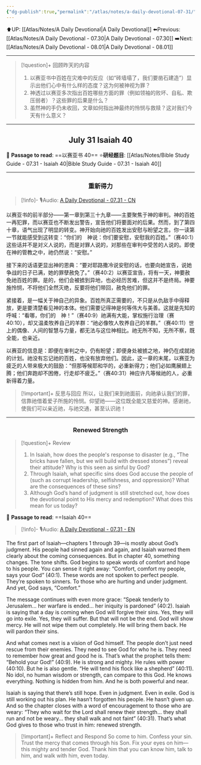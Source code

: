 ```yaml
---
{"dg-publish":true,"permalink":"/atlas/notes/a-daily-devotional-07-31/"}
---
```


 ⬆️UP: [[Atlas/Notes/A Daily Devotional\|A Daily Devotional]]
⬅️Previous: [[Atlas/Notes/A Daily Devotional - 07.30\|A Daily Devotional - 07.30]]
➡️Next: [[Atlas/Notes/A Daily Devotional - 08.01\|A Daily Devotional - 08.01]]

---

> [!question]+ 回顾昨天的内容
> 1. ⁠以赛亚书中百姓在灾难中的反应（如“砖墙塌了，我们要凿石建造”）显示出他们心中有什么样的态度？这为何被神视为罪？
> 2. 神透过以赛亚多次指出百姓哪些方面的罪（例如领袖的败坏、自私、欺压弱者）？这些罪的后果是什么？
> 3. 虽然神的手仍未收回，文章如何指出神最终的怜悯与救赎？这对我们今天有什么意义？

---
## <center>July 31 Isaiah 40</center>

📖 **Passage to read**: ==以赛亚书 40==
⭐**研经题目**: [[Atlas/Notes/Bible Study Guide - 07.31 - Isaiah 40\|Bible Study Guide - 07.31 - Isaiah 40]]

---
### <center>重新得力</center>

> [!info]- 🎙️Audio: [A Daily Devotional - 07.31 - CN]()

以赛亚书的前半部分——第一章到第三十九章——主要聚焦于神的审判。神的百姓一再犯罪，而以赛亚也不断发出警告，宣告他们将要面对的后果。然而，到了第四十章，语气出现了明显的转变。神开始向祂的百姓发出安慰与盼望之言。你一读第一节就能感受到这转变：“你们的　神说：你们要安慰，安慰我的百姓。”（赛40:1）这些话并不是对义人说的，而是对罪人说的，对那些在审判中受苦的人说的。即使在神的管教之中，祂仍然说：“安慰。”

接下来的话语更显出神的恩典：“要对耶路撒冷说安慰的话，也要向她宣告，说她争战的日子已满，她的罪孽赦免了。”（赛40:2）以赛亚宣告，将有一天，神要赦免祂百姓的罪。是的，他们会被掳到异地，也必经历苦难，但这并不是终局。神要施怜悯，不将他们全然灭绝，反要将他们带回，赦免他们的罪。

紧接着，是一幅关于神自己的异象。百姓所真正需要的，不只是从仇敌手中得释放，更是要清楚看见神的本体。他们需要记得神是何等伟大与美善。这就是先知的呼喊：“看哪，你们的　神！”（赛40:9）祂满有大能，掌权施行治理（赛40:10），却又温柔牧养自己的羊群：“祂必像牧人牧养自己的羊群。”（赛40:11）世上的偶像、人间的智慧与力量，都无法与这位神相比。祂无所不知，无所不察，既全能，也亲近。

以赛亚的信息是：即便在审判之中，仍有盼望；即便身处被掳之地，神仍在成就祂的计划。祂没有忘记祂的百姓，也没有放弃他们。因此，这一章的末尾，以赛亚为疲乏的人带来极大的鼓励：“但那等候耶和华的，必重新得力；他们必如鹰展翅上腾；他们奔跑却不困倦，行走却不疲乏。”（赛40:31）神应许凡等候祂的人，必重新得着力量。

> [!important]+ 反思与回应
所以，让我们来到祂面前，向祂承认我们的罪，信靠祂借着爱子所施的怜悯。仰望祂——这位既全能又慈爱的神。感谢祂，使我们可以亲近祂，与祂交通，甚至认识祂！


---
### <center>Renewed Strength</center>

> [!question]+ Review
> 1. ⁠In Isaiah, how does the people's response to disaster (e.g., “The bricks have fallen, but we will build with dressed stones”) reveal their attitude? Why is this seen as sinful by God?
> 2. Through Isaiah, what specific sins does God accuse the people of (such as corrupt leadership, selfishness, and oppression)? What are the consequences of these sins?
> 3. Although God’s hand of judgment is still stretched out, how does the devotional point to His mercy and redemption? What does this mean for us today?

📖 **Passage to read**: ==Isaiah 40==

> [!info]- 🎙️Audio: [A Daily Devotional - 07.31 - EN]()  


The first part of Isaiah—chapters 1 through 39—is mostly about God’s judgment. His people had sinned again and again, and Isaiah warned them clearly about the coming consequences. But in chapter 40, something changes. The tone shifts. God begins to speak words of comfort and hope to his people. You can sense it right away: “Comfort, comfort my people, says your God” (40:1). These words are not spoken to perfect people. They’re spoken to sinners. To those who are hurting and under judgment. And yet, God says, “Comfort.”

The message continues with even more grace: “Speak tenderly to Jerusalem… her warfare is ended… her iniquity is pardoned” (40:2). Isaiah is saying that a day is coming when God will forgive their sins. Yes, they will go into exile. Yes, they will suffer. But that will not be the end. God will show mercy. He will not wipe them out completely. He will bring them back. He will pardon their sins.

And what comes next is a vision of God himself. The people don’t just need rescue from their enemies. They need to see God for who he is. They need to remember how great and good he is. That’s what the prophet tells them: “Behold your God!” (40:9). He is strong and mighty. He rules with power (40:10). But he is also gentle. “He will tend his flock like a shepherd” (40:11). No idol, no human wisdom or strength, can compare to this God. He knows everything. Nothing is hidden from him. And he is both powerful and near.

Isaiah is saying that there’s still hope. Even in judgment. Even in exile. God is still working out his plan. He hasn’t forgotten his people. He hasn’t given up. And so the chapter closes with a word of encouragement to those who are weary: “They who wait for the Lord shall renew their strength… they shall run and not be weary… they shall walk and not faint” (40:31). That’s what God gives to those who trust in him: renewed strength.

> [!important]+ Reflect and Respond
So come to him. Confess your sin. Trust the mercy that comes through his Son. Fix your eyes on him—this mighty and tender God. Thank him that you can know him, talk to him, and walk with him, even today.







